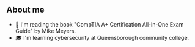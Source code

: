 ## About me

- 📖 I'm reading the book "CompTIA A+ Certification All-in-One Exam Guide" by Mike Meyers.
- 🎓 I'm learning cybersecurity at Queensborough community college.

<!--
**jhonatanparada499/jhonatanparada499** is a ✨ _special_ ✨ repository because its `README.md` (this file) appears on your GitHub profile.

Here are some ideas to get you started:

- 🔭 I’m currently working on ...
- 🌱 I’m currently learning ...
- 👯 I’m looking to collaborate on ...
- 🤔 I’m looking for help with ...
- 💬 Ask me about ...
- 📫 How to reach me: ...
- 😄 Pronouns: ...
- ⚡ Fun fact: ...
-->

